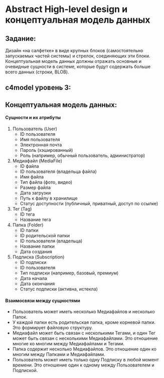 # Abstract High-level design и концептуальная модель данных
## Задание:
Дизайн «на салфетке» в виде крупных блоков (самостоятельно запускаемых частей системы) и стрелок, соединяющих эти блоки. Концептуальная модель данных должны отражать основные и очевидные сущности в системе, которые будут содержать больше всего данных (строки, BLOB).

## c4model уровень 3:

## Концептуальная модель данных:
#### Сущности и их атрибуты
1. Пользователь (User)
	- ID пользователя
	- Имя пользователя
	- Электронная почта
	- Пароль (хэшированный)
	- Роль (например, обычный пользователь, администратор)
2. Медиафайл (MediaFile)
	- ID файла
	- ID пользователя (владельца файла)
	- Имя файла
	- Тип файла (фото, видео)
	- Размер файла
	- Дата загрузки
	- Путь к файлу в хранилище
	- Статус доступности (публичный, приватный, доступ по ссылке)
3. Тег (Tag)
	- ID тега
	- Название тега
4. Папка (Folder)
	- ID папки
	- ID родительской папки
	- ID пользователя (владельца)
	- Название папки
	- Дата создания
5. Подписка (Subscription)
	- ID подписки
	- ID пользователя
	- Тип подписки (например, базовый, премиум)
	- Дата начала
	- Дата окончания
	- Статус подписки (активна, истекла)
#### Взаимосвязи между сущностями
- Пользователь может иметь несколько Медиафайлов и несколько Папок.
- У каждой папки есть родительская папка, кроме корневой папки. Это формирует файловую структуру.
- Медиафайл может быть связан с несколькими Тегами, и один Тег может быть связан с несколькими Медиафайлами. Это отношение многие ко многим между Медиафайлами и Тегами.
- Папка содержит несколько Медиафайлов. Это отношение один ко многим между Папками и Медиафайлами.
- Пользователь может иметь только одну Подписку в любой момент времени. Это отношение один к одному между Пользователем и Подпиской.